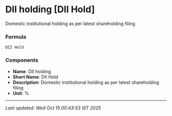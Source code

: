 # DII holding [DII Hold]
Domestic institutional holding as per latest shareholding filing

### Formula
```text
DII Hold
```


### Components
- **Name**: DII holding
- **Short Name**: DII Hold
- **Description**: Domestic institutional holding as per latest shareholding filing
- **Unit**: %

---
*Last updated: Wed Oct 15 00:43:53 IST 2025*
